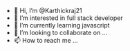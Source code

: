 - 👋 Hi, I’m @Karthickraj21
- 👀 I’m interested in full stack developer
- 🌱 I’m currently learning javascript
- 💞️ I’m looking to collaborate on ...
- 📫 How to reach me ...

<!---
Karthickraj21/Karthickraj21 is a ✨ special ✨ repository because its `README.md` (this file) appears on your GitHub profile.
You can click the Preview link to take a look at your changes.
--->
